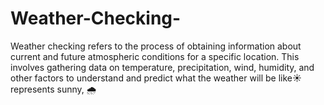 # Weather-Checking-
Weather checking refers to the process of obtaining information about current and future atmospheric conditions for a specific location. This involves gathering data on temperature, precipitation, wind, humidity, and other factors to understand and predict what the weather will be like☀️ represents sunny, 🌧️
